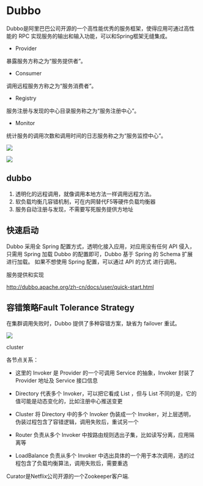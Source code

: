 
# Dubbo
Dubbo是阿里巴巴公司开源的一个高性能优秀的服务框架，使得应用可通过高性能的 RPC 实现服务的输出和输入功能，可以和Spring框架无缝集成。

- Provider

暴露服务方称之为“服务提供者”。

- Consumer

调用远程服务方称之为“服务消费者”。

- Registry

服务注册与发现的中心目录服务称之为“服务注册中心”。

- Monitor

统计服务的调用次数和调用时间的日志服务称之为“服务监控中心”。

![](http://dubbo.apache.org/docs/en-us/user/sources/images/dubbo-architecture.jpg)



![](http://dubbo.apache.org/docs/en-us/dev/sources/images/dubbo-framework.jpg)


## dubbo
1. 透明化的远程调用，就像调用本地方法一样调用远程方法。
2. 软负载均衡几容错机制，可在内网替代F5等硬件负载均衡器
3. 服务自动注册与发现，不需要写死服务提供方地址

## 快速启动

Dubbo 采用全 Spring 配置方式，透明化接入应用，对应用没有任何 API 侵入，只需用 Spring 加载 Dubbo 的配置即可，Dubbo 基于 Spring 的 Schema 扩展 进行加载。
如果不想使用 Spring 配置，可以通过 API 的方式 进行调用。

服务提供和实现

http://dubbo.apache.org/zh-cn/docs/user/quick-start.html

## 容错策略Fault Tolerance Strategy
在集群调用失败时，Dubbo 提供了多种容错方案，缺省为 failover 重试。

![](http://dubbo.apache.org/docs/zh-cn/user/sources/images/cluster.jpg)

cluster

各节点关系：

- 这里的 Invoker 是 Provider 的一个可调用 Service 的抽象，Invoker 封装了 Provider 地址及 Service 接口信息

- Directory 代表多个 Invoker，可以把它看成 List<Invoker> ，但与 List 不同的是，它的值可能是动态变化的，比如注册中心推送变更

- Cluster 将 Directory 中的多个 Invoker 伪装成一个 Invoker，对上层透明，伪装过程包含了容错逻辑，调用失败后，重试另一个

- Router 负责从多个 Invoker 中按路由规则选出子集，比如读写分离，应用隔离等

- LoadBalance 负责从多个 Invoker 中选出具体的一个用于本次调用，选的过程包含了负载均衡算法，调用失败后，需要重选


Curator是Netflix公司开源的一个Zookeeper客户端.

